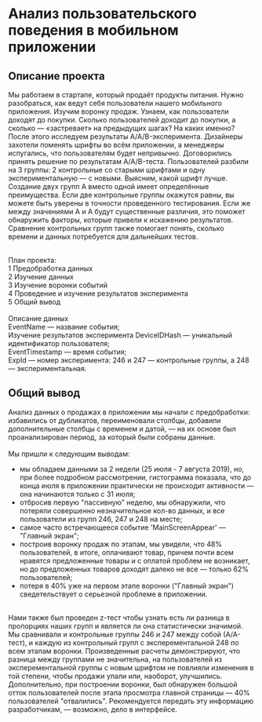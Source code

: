 # Анализ пользовательского поведения в мобильном приложении

## Описание проекта
Мы работаем в стартапе, который продаёт продукты питания. Нужно разобраться, как ведут себя пользователи нашего мобильного приложения. Изучим воронку продаж. Узнаем, как пользователи доходят до покупки. Сколько пользователей доходит до покупки, а сколько — «застревает» на предыдущих шагах? На каких именно? 
После этого исследуем результаты A/A/B-эксперимента. Дизайнеры захотели поменять шрифты во всём приложении, а менеджеры испугались, что пользователям будет непривычно. Договорились принять решение по результатам A/A/B-теста. Пользователей разбили на 3 группы: 2 контрольные со старыми шрифтами и одну экспериментальную — с новыми. Выясним, какой шрифт лучше. 
Создание двух групп A вместо одной имеет определённые преимущества. Если две контрольные группы окажутся равны, вы можете быть уверены в точности проведенного тестирования. Если же между значениями A и A будут существенные различия, это поможет обнаружить факторы, которые привели к искажению результатов. Сравнение контрольных групп также помогает понять, сколько времени и данных потребуется для дальнейших тестов. 

<br>
План проекта:
<br>
1 Предобработка данных
<br>
2 Изучение данных
<br>
3 Изучение воронки событий
<br>
4 Проведение и изучение результатов эксперимента
<br>
5 Общий вывод
<br>
<br>
Описание данных
<br>
EventName — название события;
<br>Изучение результатов эксперимента
DeviceIDHash — уникальный идентификатор пользователя;
<br>
EventTimestamp — время события;
<br>
ExpId — номер эксперимента: 246 и 247 — контрольные группы, а 248 — экспериментальная.
<br>


## Общий вывод

Анализ данных о продажах в приложении мы начали с предобработки: избавились от дубликатов, переименовали столбцы, добавили дополнительные столбцы с временем и датой, — на их основе был проанализирован период, за который были собраны данные.
<br>
<br>
Мы пришли к следующим выводам:
   - мы обладаем данными за 2 недели (25 июля - 7 августа 2019), но, при более подробном рассмотрении, гистограмма показала, что до конца июля в приложении практически не происходит активности — она начинаются только с 31 июля;
   - отбросив первую "пассивную" неделю, мы обнаружили, что потеряли совершенно незначительное кол-во данных, и все пользователи из групп 246, 247 и 248 на месте;
   - самое часто встречающееся событие 'MainScreenAppear' — "Главный экран";
   - построив воронку продаж по этапам, мы увидели, что 48% пользователей, в итоге, оплачивают товар, причем почти всем нравятся предложенные товары и с оплатой проблем не возникает, но до предложенных товаров доходят далеко не все — только 62% пользователей;
   - потеря в 40% уже на первом этапе воронки ("Главный экран") сведетельствует о серьезной проблеме в приложении.
 
<br>
Нами также был проведен z-тест чтобы узнать есть ли разница в пропорциях наших групп и является ли она статистически значимой. Мы сравнивали и контрольные группы 246 и 247 между собой (А/А-тест), и каждую из контрольный групп с эксперементальной 248 по всем этапам воронки. Произведенные расчеты демонстрируют, что разница между группами не значительна, на пользователей из эксперементальной группы с новым шрифтом не повлияли изменения в той степени, чтобы продажи упали или, наоборот, улучшились. Дополнительно, при построении воронки, был обнаружен большой отток пользователей после этапа просмотра главной страницы — 40% пользователей "отвалились". Рекомендуется передать эту информацию разработчикам, — возможно, дело в интерфейсе.


